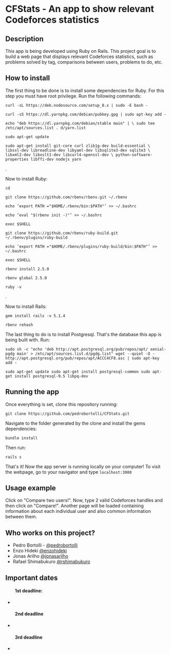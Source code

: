 # CFStats - An app to show relevant Codeforces statistics


## Description

This app is being developed using Ruby on Rails. This project goal is to build a web page that displays relevant Codeforces statistics, such as problems solved by tag, comparisons between users, problems to do, etc.


## How to install

The first thing to be done is to install some dependencies for Ruby. For this step you must have root privilege. Run the following commands:

``curl -sL https://deb.nodesource.com/setup_8.x | sudo -E bash -``

``curl -sS https://dl.yarnpkg.com/debian/pubkey.gpg | sudo apt-key add -``

``echo "deb https://dl.yarnpkg.com/debian/stable main" | \ sudo tee /etc/apt/sources.list . d/yarn.list``

``sudo apt-get update``

``sudo apt-get install git-core curl zlib1g-dev build-essential \ libssl-dev libreadline-dev libyaml-dev libsqlite3-dev sqlite3 \ libxml2-dev libxslt1-dev libcurl4-openssl-dev \ python-software-properties libffi-dev nodejs yarn``

.

Now to install Ruby:


``cd``

``git clone https://github.com/rbenv/rbenv.git ~/.rbenv``

``echo ’export PATH ="$HOME/.rbenv/bin:$PATH"’ >> ~/.bashrc``

``echo ’eval "$(rbenv init -)"’ >> ~/.bashrc``

``exec $SHELL``

``git clone https://github.com/rbenv/ruby-build.git ~/.rbenv/plugins/ruby-build``

``echo ’export PATH ="$HOME/.rbenv/plugins/ruby-build/bin:$PATH"’ >> ~/.bashrc``

``exec $SHELL``



``rbenv install 2.5.0``

``rbenv global 2.5.0``

``ruby -v``

.

Now to install Rails:

``gem install rails -v 5.1.4``

``rbenv rehash``


The last thing to do is to install Postgresql. That's the database this app is being built with. Run:

``sudo sh -c "echo 'deb http://apt.postgresql.org/pub/repos/apt/ xenial-pgdg main' > /etc/apt/sources.list.d/pgdg.list"
  wget --quiet -O - http://apt.postgresql.org/pub/repos/apt/ACCC4CF8.asc | sudo apt-key add -``

``sudo apt-get update
  sudo apt-get install postgresql-common
  sudo apt-get install postgresql-9.5 libpq-dev``


## Running the app

Once everything is set, clone this repository running:

``git clone https://github.com/pedrobortolli/CFStats.git``

Navigate to the folder generated by the clone and install the gems dependencies:

``bundle install``

Then run:

``rails s``

That's it! Now the app server is running locally on your computer! To visit the webpage, go to your navigator and type ``localhost:3000``


## Usage example

Click on "Compare two users!". Now, type 2 valid Codeforces handles and then click on "Compare!". Another page will be loaded containing information about each individual user and also common information between them.


## Who works on this project?

* Pedro Bortolli - [@pedrobortolli](http://github.com/pedrobortolli)
* Enzo Hideki [@enzohideki](http://github.com/enzohideki)
* Jonas Arilho [@jonasarilho](http://github.com/jonasarilho)
* Rafael Shimabukuro [@rshimabukuro](http://github.com/rshimabukuro)


## Important dates

#### &nbsp;&nbsp;&nbsp;&nbsp;&nbsp;&nbsp;&nbsp;&nbsp; 1st deadline:
*
#### &nbsp;&nbsp;&nbsp;&nbsp;&nbsp;&nbsp;&nbsp;&nbsp; 2nd deadline
*
#### &nbsp;&nbsp;&nbsp;&nbsp;&nbsp;&nbsp;&nbsp;&nbsp; 3rd deadline
*
